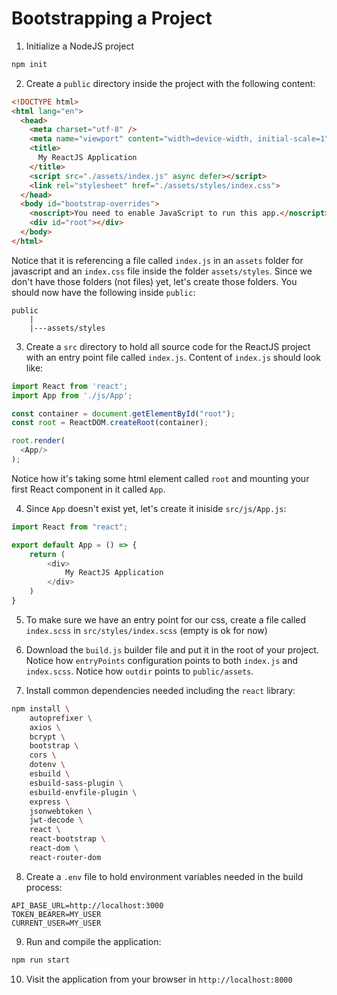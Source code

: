 # Bootstrapping a Project

1. Initialize a NodeJS project

```bash
npm init
```

2. Create a `public` directory inside the project with the following content:

```html
<!DOCTYPE html>
<html lang="en">
  <head>
    <meta charset="utf-8" />
    <meta name="viewport" content="width=device-width, initial-scale=1" />
    <title>
      My ReactJS Application
    </title>
    <script src="./assets/index.js" async defer></script>
    <link rel="stylesheet" href="./assets/styles/index.css">
  </head>
  <body id="bootstrap-overrides">
    <noscript>You need to enable JavaScript to run this app.</noscript>
    <div id="root"></div>
  </body>
</html>
```

Notice that it is referencing a file called `index.js` in an `assets` folder for javascript and an `index.css` file inside the folder `assets/styles`. Since we don't have those folders (not files) yet, let's create those folders. You should now have the following inside `public`:

```
public
    |
    |---assets/styles
```

3. Create a `src` directory to hold all source code for the ReactJS project with an entry point file called `index.js`. Content of `index.js` should look like:

```js
import React from 'react';
import App from './js/App';

const container = document.getElementById("root");
const root = ReactDOM.createRoot(container);

root.render(
  <App/>
);
```

Notice how it's taking some html element called `root` and mounting your first React component in it called `App`.

4. Since `App` doesn't exist yet, let's create it iniside `src/js/App.js`:

```js
import React from "react";

export default App = () => {
    return (
        <div>
            My ReactJS Application
        </div>
    )
}
```

5. To make sure we have an entry point for our css, create a file called `index.scss` in `src/styles/index.scss` (empty is ok for now)

6. Download the `build.js` builder file and put it in the root of your project. Notice how `entryPoints` configuration points to both `index.js` and `index.scss`. Notice how `outdir` points to `public/assets`.

7. Install common dependencies needed including the `react` library:

```bash
npm install \
    autoprefixer \
    axios \
    bcrypt \
    bootstrap \
    cors \
    dotenv \
    esbuild \
    esbuild-sass-plugin \
    esbuild-envfile-plugin \
    express \
    jsonwebtoken \
    jwt-decode \
    react \
    react-bootstrap \
    react-dom \
    react-router-dom
```

8. Create a `.env` file to hold environment variables needed in the build process:

```
API_BASE_URL=http://localhost:3000
TOKEN_BEARER=MY_USER
CURRENT_USER=MY_USER
```

9. Run and compile the application:

```bash
npm run start
```

10. Visit the application from your browser in `http://localhost:8000`
